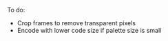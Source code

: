 To do:
- Crop frames to remove transparent pixels
- Encode with lower code size if palette size is small